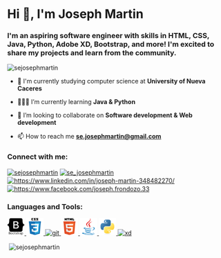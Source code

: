 <h1>Hi 👋, I'm Joseph Martin</h1>
<h3>I'm an aspiring software engineer with skills in HTML, CSS, Java, Python, Adobe XD, Bootstrap, and more! I'm excited to share my projects and learn from the community.</h3>

<p align="left"> <img src="https://komarev.com/ghpvc/?username=sejosephmartin&label=Profile%20views&color=0e75b6&style=flat" alt="sejosephmartin" /> </p>

- 🏫 I'm currently studying computer science at **University of Nueva Caceres**

- 🧑🏻‍💻 I’m currently learning **Java & Python**

- 👯 I’m looking to collaborate on **Software development & Web development**

- 📫 How to reach me **se.josephmartin@gmail.com**

<h3 align="left">Connect with me:</h3>
<p align="left">
<a href="https://codepen.io/sejosephmartin" target="blank"><img align="center" src="https://raw.githubusercontent.com/rahuldkjain/github-profile-readme-generator/master/src/images/icons/Social/codepen.svg" alt="sejosephmartin" height="30" width="40" /></a>
<a href="https://twitter.com/se_josephmartin" target="blank"><img align="center" src="https://raw.githubusercontent.com/rahuldkjain/github-profile-readme-generator/master/src/images/icons/Social/twitter.svg" alt="se_josephmartin" height="30" width="40" /></a>
<a href="https://www.linkedin.com/in/joseph-martin-348482270/" target="blank"><img align="center" src="https://raw.githubusercontent.com/rahuldkjain/github-profile-readme-generator/master/src/images/icons/Social/linked-in-alt.svg" alt="https://www.linkedin.com/in/joseph-martin-348482270/" height="30" width="40" /></a>
<a href="https://www.facebook.com/joseph.frondozo.33" target="blank"><img align="center" src="https://raw.githubusercontent.com/rahuldkjain/github-profile-readme-generator/master/src/images/icons/Social/facebook.svg" alt="https://www.facebook.com/joseph.frondozo.33" height="30" width="40" /></a>
</p>

<h3 align="left">Languages and Tools:</h3>
<p align="left"> <a href="https://getbootstrap.com" target="_blank" rel="noreferrer"> <img src="https://raw.githubusercontent.com/devicons/devicon/master/icons/bootstrap/bootstrap-plain-wordmark.svg" alt="bootstrap" width="40" height="40"/> </a> <a href="https://www.w3schools.com/css/" target="_blank" rel="noreferrer"> <img src="https://raw.githubusercontent.com/devicons/devicon/master/icons/css3/css3-original-wordmark.svg" alt="css3" width="40" height="40"/> </a> <a href="https://git-scm.com/" target="_blank" rel="noreferrer"> <img src="https://www.vectorlogo.zone/logos/git-scm/git-scm-icon.svg" alt="git" width="40" height="40"/> </a> <a href="https://www.w3.org/html/" target="_blank" rel="noreferrer"> <img src="https://raw.githubusercontent.com/devicons/devicon/master/icons/html5/html5-original-wordmark.svg" alt="html5" width="40" height="40"/> </a> <a href="https://www.java.com" target="_blank" rel="noreferrer"> <img src="https://raw.githubusercontent.com/devicons/devicon/master/icons/java/java-original.svg" alt="java" width="40" height="40"/> </a> <a href="https://www.python.org" target="_blank" rel="noreferrer"> <img src="https://raw.githubusercontent.com/devicons/devicon/master/icons/python/python-original.svg" alt="python" width="40" height="40"/> </a> <a href="https://www.adobe.com/products/xd.html" target="_blank" rel="noreferrer"> <img src="https://cdn.worldvectorlogo.com/logos/adobe-xd.svg" alt="xd" width="40" height="40"/> </a> </p>

<p>&nbsp;<img align="center" src="https://github-readme-stats.vercel.app/api?username=sejosephmartin&show_icons=true&theme=radical&cache_seconds=1800&locale=en" alt="sejosephmartin" /></p>
